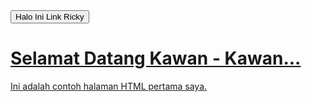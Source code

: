 <!DOCTYPE html>
<html>
  <head>
    <title>Lemah sekali</title>
  </head>
  <body>
    <a href="https://shazzlemail.com/" target="_blank">
      <button>Halo Ini Link Ricky</button>
    <h1>Selamat Datang Kawan - Kawan...</h1>
    <p>Ini adalah contoh halaman HTML pertama saya.</p>
  </body>
</html>
